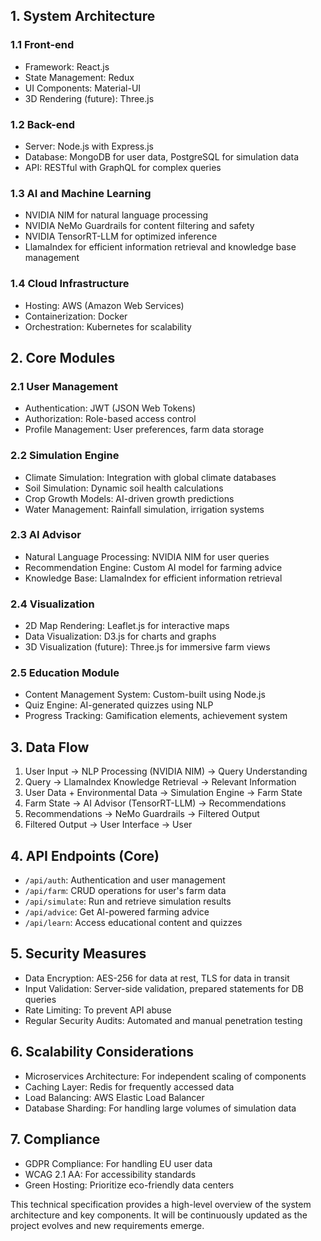 ## 1. System Architecture

### 1.1 Front-end
- Framework: React.js
- State Management: Redux
- UI Components: Material-UI
- 3D Rendering (future): Three.js

### 1.2 Back-end
- Server: Node.js with Express.js
- Database: MongoDB for user data, PostgreSQL for simulation data
- API: RESTful with GraphQL for complex queries

### 1.3 AI and Machine Learning
- NVIDIA NIM for natural language processing
- NVIDIA NeMo Guardrails for content filtering and safety
- NVIDIA TensorRT-LLM for optimized inference
- LlamaIndex for efficient information retrieval and knowledge base management

### 1.4 Cloud Infrastructure
- Hosting: AWS (Amazon Web Services)
- Containerization: Docker
- Orchestration: Kubernetes for scalability

## 2. Core Modules

### 2.1 User Management
- Authentication: JWT (JSON Web Tokens)
- Authorization: Role-based access control
- Profile Management: User preferences, farm data storage

### 2.2 Simulation Engine
- Climate Simulation: Integration with global climate databases
- Soil Simulation: Dynamic soil health calculations
- Crop Growth Models: AI-driven growth predictions
- Water Management: Rainfall simulation, irrigation systems

### 2.3 AI Advisor
- Natural Language Processing: NVIDIA NIM for user queries
- Recommendation Engine: Custom AI model for farming advice
- Knowledge Base: LlamaIndex for efficient information retrieval

### 2.4 Visualization
- 2D Map Rendering: Leaflet.js for interactive maps
- Data Visualization: D3.js for charts and graphs
- 3D Visualization (future): Three.js for immersive farm views

### 2.5 Education Module
- Content Management System: Custom-built using Node.js
- Quiz Engine: AI-generated quizzes using NLP
- Progress Tracking: Gamification elements, achievement system

## 3. Data Flow

1. User Input → NLP Processing (NVIDIA NIM) → Query Understanding
2. Query → LlamaIndex Knowledge Retrieval → Relevant Information
3. User Data + Environmental Data → Simulation Engine → Farm State
4. Farm State → AI Advisor (TensorRT-LLM) → Recommendations
5. Recommendations → NeMo Guardrails → Filtered Output
6. Filtered Output → User Interface → User

## 4. API Endpoints (Core)

- `/api/auth`: Authentication and user management
- `/api/farm`: CRUD operations for user's farm data
- `/api/simulate`: Run and retrieve simulation results
- `/api/advice`: Get AI-powered farming advice
- `/api/learn`: Access educational content and quizzes

## 5. Security Measures

- Data Encryption: AES-256 for data at rest, TLS for data in transit
- Input Validation: Server-side validation, prepared statements for DB queries
- Rate Limiting: To prevent API abuse
- Regular Security Audits: Automated and manual penetration testing

## 6. Scalability Considerations

- Microservices Architecture: For independent scaling of components
- Caching Layer: Redis for frequently accessed data
- Load Balancing: AWS Elastic Load Balancer
- Database Sharding: For handling large volumes of simulation data

## 7. Compliance

- GDPR Compliance: For handling EU user data
- WCAG 2.1 AA: For accessibility standards
- Green Hosting: Prioritize eco-friendly data centers

This technical specification provides a high-level overview of the system architecture and key components. It will be continuously updated as the project evolves and new requirements emerge.